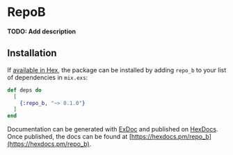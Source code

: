 # RepoB

**TODO: Add description**

## Installation

If [available in Hex](https://hex.pm/docs/publish), the package can be installed
by adding `repo_b` to your list of dependencies in `mix.exs`:

```elixir
def deps do
  [
    {:repo_b, "~> 0.1.0"}
  ]
end
```

Documentation can be generated with [ExDoc](https://github.com/elixir-lang/ex_doc)
and published on [HexDocs](https://hexdocs.pm). Once published, the docs can
be found at [https://hexdocs.pm/repo_b](https://hexdocs.pm/repo_b).

